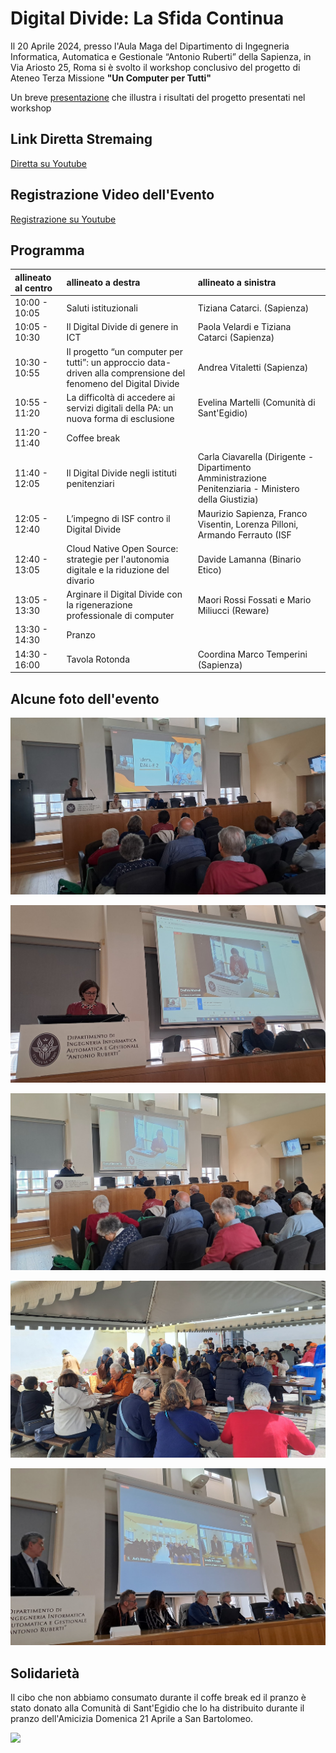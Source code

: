 # Digital Divide: La Sfida Continua

Il 20 Aprile 2024, presso l'Aula Maga del Dipartimento di Ingegneria Informatica, Automatica e Gestionale “Antonio Ruberti” della Sapienza, in Via Ariosto 25, Roma
si è svolto il workshop conclusivo del progetto di Ateneo Terza Missione **"Un Computer per Tutti"** 

Un breve [presentazione](https://andreavitaletti.github.io/un_computer_per_tutti/slides.html) che illustra i risultati del progetto presentati nel workshop

## Link Diretta Stremaing

[Diretta su Youtube](https://youtube.com/live/i-0L-Wk5luc?feature=share)

## Registrazione Video dell'Evento

[Registrazione su Youtube](https://youtube.com/live/i-0L-Wk5luc?feature=share)

## Programma

|allineato al centro|allineato a destra|allineato a sinistra| 
|:---|:---|:---| 
|10:00 - 10:05|Saluti istituzionali  |Tiziana Catarci. (Sapienza)|
|10:05 - 10:30| Il Digital Divide di genere in ICT |Paola Velardi e Tiziana Catarci (Sapienza)|
|10:30 - 10:55|Il progetto “un computer per tutti”: un approccio data-driven alla comprensione del fenomeno del Digital Divide|Andrea Vitaletti (Sapienza)|
|10:55 - 11:20|La difficoltà di accedere ai servizi digitali della PA: un nuova forma di esclusione|Evelina Martelli (Comunità di Sant'Egidio)| 
|11:20 - 11:40 |Coffee break|| 
|11:40 - 12:05|Il Digital Divide negli istituti penitenziari|Carla Ciavarella (Dirigente - Dipartimento Amministrazione Penitenziaria - Ministero della Giustizia)| 
|12:05 - 12:40| L’impegno di ISF contro il Digital Divide|Maurizio Sapienza, Franco Visentin, Lorenza Pilloni, Armando Ferrauto (ISF| 
|12:40 - 13:05|Cloud Native Open Source: strategie per l'autonomia digitale e la riduzione del divario|Davide Lamanna (Binario Etico)| 
|13:05 - 13:30|Arginare il Digital Divide con la rigenerazione professionale di computer|Maori Rossi Fossati e Mario Miliucci (Reware) | 
|13:30 - 14:30|Pranzo|| 
| 14:30 - 16:00|Tavola Rotonda|Coordina Marco Temperini (Sapienza)| 

## Alcune foto dell'evento

![](assets/images/2024-04-23-08-43-33.png)

![](assets/images/2024-04-23-08-44-25.png)

![](assets/images/2024-04-23-08-45-08.png)

![](assets/images/2024-04-23-08-45-49.png)

![](assets/images/2024-04-23-08-46-18.png)

## Solidarietà

Il cibo che non abbiamo consumato durante il coffe break ed il pranzo è stato donato alla Comunità di Sant'Egidio che lo ha distribuito durante il pranzo dell'Amicizia Domenica 21 Aprile a San Bartolomeo. 

![](assets/images/2024-04-23-08-48-25.png)